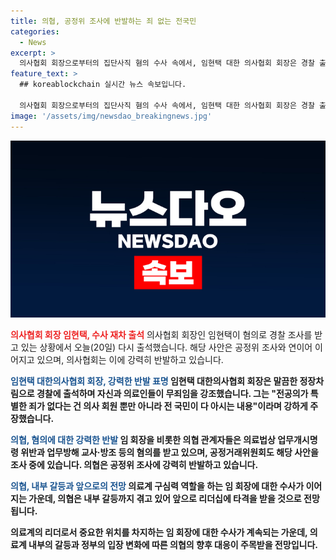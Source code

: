 ```yaml
---
title: 의협, 공정위 조사에 반발하는 죄 없는 전국민
categories:
  - News
excerpt: >
  의사협회 회장으로부터의 집단사직 혐의 수사 속에서, 임현택 대한 의사협회 회장은 경찰 출석 후 무죄 주장했으며, 의협은 공정위 조사에 대한 강력한 반발을 피력 중. 임 회장과 의협은 업무방해 및 협회 기능 중단 등의 혐의를 받고, 공정위와 정부와의 갈등 속에서 내부 갈등과 리더십 타격 우려되는 가운데, 무기한 휴진 가능성 언급되고 있음. 정부는 의료기관 현장조사도 진행 중. (150자)
feature_text: >
  ## koreablockchain 실시간 뉴스 속보입니다.

  의사협회 회장으로부터의 집단사직 혐의 수사 속에서, 임현택 대한 의사협회 회장은 경찰 출석 후 무죄 주장했으며, 의협은 공정위 조사에 대한 강력한 반발을 피력 중. 임 회장과 의협은 업무방해 및 협회 기능 중단 등의 혐의를 받고, 공정위와 정부와의 갈등 속에서 내부 갈등과 리더십 타격 우려되는 가운데, 무기한 휴진 가능성 언급되고 있음. 정부는 의료기관 현장조사도 진행 중. (150자)
image: '/assets/img/newsdao_breakingnews.jpg'
---
```


<p><img src="/assets/img/newsdao_breakingnews.jpg" alt="koreablockchain 속보" /></p>

<p><b><span style="color: #ee2323;">의사협회 회장 임현택, 수사 재차 출석</span></b>
의사협회 회장인 임현택이 혐의로 경찰 조사를 받고 있는 상황에서 오늘(20일) 다시 출석했습니다. 해당 사안은 공정위 조사와 연이어 이어지고 있으며, 의사협회는 이에 강력히 반발하고 있습니다.</p>

<p><b><span style="color: #1a5490;">임현택 대한의사협회 회장, 강력한 반발 표명</span><b>
임현택 대한의사협회 회장은 말끔한 정장차림으로 경찰에 출석하며 자신과 의료인들이 무죄임을 강조했습니다. 그는 "전공의가 특별한 죄가 없다는 건 의사 회원 뿐만 아니라 전 국민이 다 아시는 내용"이라며 강하게 주장했습니다.</p>

<p><b><span style="color: #1a5490;">의협, 혐의에 대한 강력한 반발</span><b>
임 회장을 비롯한 의협 관계자들은 의료법상 업무개시명령 위반과 업무방해 교사·방조 등의 혐의를 받고 있으며, 공정거래위원회도 해당 사안을 조사 중에 있습니다. 의협은 공정위 조사에 강력히 반발하고 있습니다.</p>

<p><b><span style="color: #1a5490;">의협, 내부 갈등과 앞으로의 전망</span><b>
의료계 구심력 역할을 하는 임 회장에 대한 수사가 이어지는 가운데, 의협은 내부 갈등까지 겪고 있어 앞으로 리더십에 타격을 받을 것으로 전망됩니다.</p>

<p>의료계의 리더로서 중요한 위치를 차지하는 임 회장에 대한 수사가 계속되는 가운데, 의료계 내부의 갈등과 정부의 입장 변화에 따른 의협의 향후 대응이 주목받을 전망입니다.</p>

